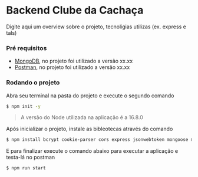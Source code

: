# Backend Clube da Cachaça

Digite aqui um overview sobre o projeto, tecnoligias utilizas (ex. express e tals)

### Pré requisitos
- <a href="https://docs.mongodb.com/manual/installation/">MongoDB</a>, no projeto foi utilizado a versão xx.xx
- <a href="https://www.postman.com/downloads/">Postman</a>, no projeto foi utilizado a versão xx.xx


### Rodando o projeto
Abra seu terminal na pasta do projeto e execute o segundo comando

```sh
$ npm init -y
```

> A versão do Node utilizada na aplicação é a 16.8.0

Após inicializar o projeto, instale as bibleotecas através do comando

```sh
$ npm install bcrypt cookie-parser cors express jsonwebtoken mongoose multer nodemon
```

E para finalizar execute o comando abaixo para executar a aplicação e testa-lá no postman

```sh
$ npm run start
```
